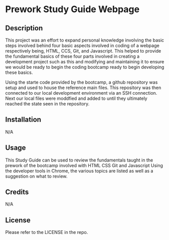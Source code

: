 # Prework Study Guide Webpage

## Description

This project was an effort to expand personal knowledge involving the basic steps involved behind four basic aspects involved in coding of a webpage
respectively being, HTML, CCS, Git, and Javascript. This helped to provide the fundamental basics of these four parts involved in creating a development project
such as this and modifying and maintaining it to ensure we would be ready to begin the coding bootcamp ready to begin developing these basics. 

Using the starte code provided by the bootcamp, a github repository was setup and used to house the reference main files.
This repository was then connected to our local development environment via an SSH connection.
Next our local files were moddfied and added to until they ultimately reached the state seen in the repository. 

## Installation

N/A

## Usage

This Study Guide can be used to review the fundamentals taught in the prework of the bootcamp involved with HTML CSS Git and Javascript
Using the developer tools in Chrome, the various topics are listed as well as a suggestion on what to review. 


## Credits

N/A

## License

Please refer to the LICENSE in the repo.
